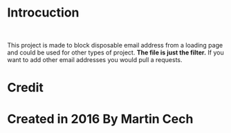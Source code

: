 
<h1>Introcuction</h1>
<br>
<p>
This project is made to block disposable email address from a loading page and could be used for other types of project. <b>The file is just the filter.</b>
If you want to add other email addresses you would pull a requests. 
</p>
<H1>Credit<H1>
<p>Created in 2016 By Martin Cech</p>
